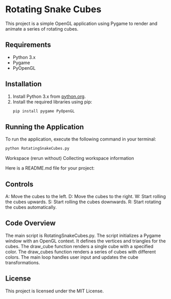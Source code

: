 # Rotating Snake Cubes

This project is a simple OpenGL application using Pygame to render and animate a series of rotating cubes.

## Requirements

- Python 3.x
- Pygame
- PyOpenGL

## Installation

1. Install Python 3.x from [python.org](https://www.python.org/).
2. Install the required libraries using pip:
   ```sh
   pip install pygame PyOpenGL
   ```

## Running the Application

To run the application, execute the following command in your terminal:

```sh
python RotatingSnakeCubes.py
```

Workspace
(rerun without)
Collecting workspace information

Here is a README.md file for your project:

## Controls

A: Move the cubes to the left.
D: Move the cubes to the right.
W: Start rolling the cubes upwards.
S: Start rolling the cubes downwards.
R: Start rotating the cubes automatically.

## Code Overview

The main script is RotatingSnakeCubes.py.
The script initializes a Pygame window with an OpenGL context.
It defines the vertices and triangles for the cubes.
The draw_cube function renders a single cube with a specified color.
The draw_cubes function renders a series of cubes with different colors.
The main loop handles user input and updates the cube transformations.

## License

This project is licensed under the MIT License.

